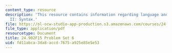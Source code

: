 ```yaml
---
content_type: resource
description: 'This resource contains information regarding language and its structure
  II: Syntax.'
file: https://ol-ocw-studio-app-production.s3.amazonaws.com/courses/24-902-language-and-its-structure-ii-syntax-fall-2015/fd11abca3da8accd7675a925e85e5e53_MIT24_902F15_ProblemSet6.pdf
file_type: application/pdf
resourcetype: Document
title: 24.902F15 Problem Set 6
uid: fd11abca-3da8-accd-7675-a925e85e5e53
---
```

